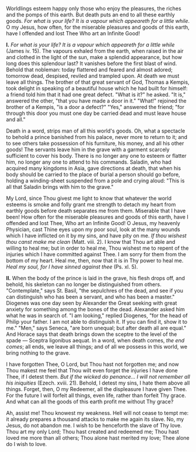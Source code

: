 
Worldlings esteem happy only those who enjoy the pleasures, the riches and the pomps of this earth. But death puts an end to all these earthly goods. *For what is your life? It is a vapour which appeareth for a little while*. O my Jesus, how often, for the miserable pleasures and goods of this earth, have I offended and lost Thee Who art an Infinite Good!

**I\.** *For what is your life? It is a vapour which appeareth for a little while* (James iv. 15). The vapours exhaled from the earth, when raised in the air and clothed in the light of the sun, make a splendid appearance, but how long does this splendour last? It vanishes before the first blast of wind. Behold that nobleman: today flattered and feared and almost adored; tomorrow dead, despised, reviled and trampled upon. At death we must leave all things. The brother of that great servant of God, Thomas a Kempis, took delight in speaking of a beautiful house which he had built for himself: a friend told him that it had one great defect. \"What is it?\" he asked. \"It is,\" answered the other, \"that you have made a door in it.\" \"What!\" rejoined the brother of a Kempis, \"is a door a defect?\" \"Yes,\" answered the friend; \"for through this door you must one day be carried dead and must leave house and all.\"

Death in a word, strips man of all this world\'s goods. Oh, what a spectacle to behold a prince banished from his palace, never more to return to it; and to see others take possession of his furniture, his money, and all his other goods! The servants leave him in the grave with a garment scarcely sufficient to cover his body. There is no longer any one to esteem or flatter him, no longer any one to attend to his commands. Saladin, who had acquired many kingdoms in Asia, gave directions at death, that when his body should be carried to the place of burial a person should go before, holding a winding-sheet suspended from a pole and crying aloud: \"This is all that Saladin brings with him to the grave.\"

My Lord, since Thou givest me light to know that whatever the world esteems is smoke and folly grant me strength to detach my heart from earthly goods before death separates me from them. Miserable that I have been! How often for the miserable pleasures and goods of this earth, have I offended and lost Thee, Who art an Infinite Good! O Jesus, my heavenly Physician, cast Thine eyes upon my poor soul, look at the many wounds which I have inflicted on it by my sins, and have pity on me. *If thou wishest thou canst make me clean* (Matt. viii. 2). I know that Thou art able and willing to heal me; but in order to heal me, Thou wishest me to repent of the injuries which I have committed against Thee. I am sorry for them from the bottom of my heart. Heal me, then, now that it is in Thy power to heal me. *Heal my soul, for I have sinned against thee* (Ps. xl. 5).

**II\.** When the body of the prince is laid in the grave, his flesh drops off, and behold, his skeleton can no longer be distinguished from others. \"Contemplate,\" says St. Basil, \"the sepulchres of the dead, and see if you can distinguish who has been a servant, and who has been a master.\" Diogenes was one day seen by Alexander the Great seeking with great anxiety for something among the bones of the dead. Alexander asked him what he was in search of. \"I am looking,\" replied Diogenes, \"for the head of Philip your father. I am not able to distinguish it. If you can find it, show it to me.\" \"Men,\" says Seneca, \"are born unequal; but after death all are equal.\" And Horace says that death brings down the sceptre to the level of the spade — Sceptra ligonibus aequat. In a word, when death comes, *the end comes*; all ends, we leave all things; and of all we possess in this world, we bring nothing to the grave.

I have forgotten Thee, O Lord, but Thou hast not forgotten me; and now Thou makest me feel that Thou wilt even forget the injuries I have done Thee, if I detest them. *But if the wicked do penance... I will not remember all his iniquities* (Ezech. xviii. 21). Behold, I detest my sins, I hate them above all things. Forget, then, O my Redeemer, all the displeasure I have given Thee. For the future I will forfeit all things, even life, rather than forfeit Thy grace. And what can all the goods of this earth profit me without Thy grace?

Ah, assist me! Thou knowest my weakness. Hell will not cease to tempt me: it already prepares a thousand attacks to make me again its slave. No, my Jesus, do not abandon me. I wish to be henceforth the slave of Thy love. Thou art my only Lord; Thou hast created and redeemed me; Thou hast loved me more than all others; Thou alone hast merited my love; Thee alone do I wish to love.

